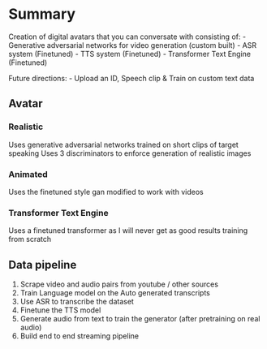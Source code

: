 # Summary
Creation of digital avatars that you can conversate with consisting of:
    - Generative adversarial networks for video generation (custom built)
    - ASR system (Finetuned)
    - TTS system (Finetuned)
    - Transformer Text Engine (Finetuned)

Future directions:
    - Upload an ID, Speech clip & Train on custom text data

## Avatar
### Realistic
Uses generative adversarial networks trained on short clips of target speaking
Uses 3 discriminators to enforce generation of realistic images

### Animated
Uses the finetuned style gan modified to work with videos

### Transformer Text Engine 
Uses a finetuned transformer as I will never get as good results training from scratch


## Data pipeline
1. Scrape video and audio pairs from youtube / other sources
2. Train Language model on the Auto generated transcripts
3. Use ASR to transcribe the dataset
4. Finetune the TTS model
5. Generate audio from text to train the generator (after pretraining on real audio)
6. Build end to end streaming pipeline
